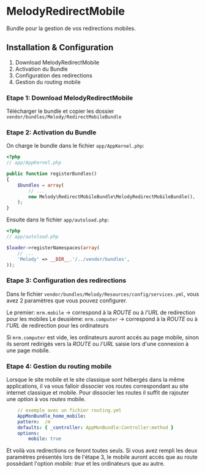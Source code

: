 MelodyRedirectMobile
====================
Bundle pour la gestion de vos redirections mobiles.


## Installation & Configuration

   1. Download MelodyRedirectMobile
   2. Activation du Bundle
   3. Configuration des redirections
   4. Gestion du routing mobile

### Etape 1: Download MelodyRedirectMobile

Télécharger le bundle et copier les dossier `vendor/bundles/Melody/RedirectMobileBundle`

### Etape 2: Activation du Bundle

On charge le bundle dans le fichier `app/AppKernel.php`:

``` php
<?php
// app/AppKernel.php

public function registerBundles()
{
    $bundles = array(
        // ...
        new Melody\RedirectMobileBundle\MelodyRedirectMobileBundle(),
    );
}
```

Ensuite dans le fichier `app/autoload.php`:

``` php
<?php
// app/autoload.php

$loader->registerNamespaces(array(
    // ...
    'Melody' => __DIR__.'/../vendor/bundles',
));
```

### Etape 3: Configuration des redirections

Dans le fichier `vendor/bundles/Melody/Resources/config/services.yml`, vous avez 2 paramètres que vous pouvez configurer.

   Le premier: `mrm.mobile` -> correspond à la *ROUTE* ou à *l'URL* de redirection pour les mobiles
   Le deusième: `mrm.computer` -> correspond à la *ROUTE* ou à *l'URL* de redirection pour les ordinateurs
  
Si `mrm.computer` est vide, les ordinateurs auront accés au page mobile, sinon ils seront redirigés vers la *ROUTE* ou *l'URL* saisie lors d'une connexion à une page mobile.

### Etape 4: Gestion du routing mobile

Lorsque le site mobile et le site classique sont hébergés dans la même applications, il va vous falloir dissocier vos routes correspondant au site internet classique et mobile.
Pour dissocier les routes il suffit de rajouter une *option* à vos *routes* mobile.

``` yml
    // exemple avec un fichier routing.yml
    AppMonBundle_home_mobile:
    pattern:  /m
    defaults: { _controller: AppMonBundle:Controller:method }
    options:
        mobile: true
```

Et voilà vos redirections ce feront toutes seuls.
Si vous avez rempli les deux paramètres présentés lors de l'étape 3, le mobile auront accés que au route possèdant l'option *mobile: true* et les ordinateurs que au autre.


   